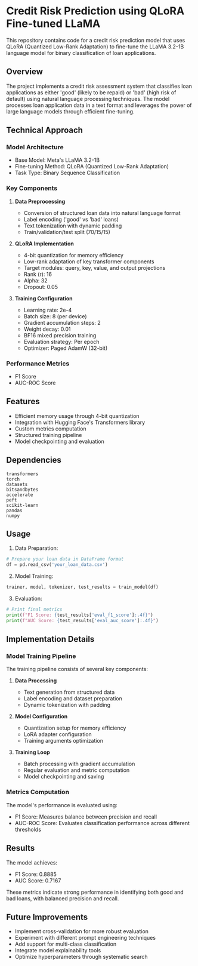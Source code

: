 # Credit Risk Prediction using QLoRA Fine-tuned LLaMA

This repository contains code for a credit risk prediction model that uses QLoRA (Quantized Low-Rank Adaptation) to fine-tune the LLaMA 3.2-1B language model for binary classification of loan applications.

## Overview

The project implements a credit risk assessment system that classifies loan applications as either 'good' (likely to be repaid) or 'bad' (high risk of default) using natural language processing techniques. The model processes loan application data in a text format and leverages the power of large language models through efficient fine-tuning.

## Technical Approach

### Model Architecture
- Base Model: Meta's LLaMA 3.2-1B
- Fine-tuning Method: QLoRA (Quantized Low-Rank Adaptation)
- Task Type: Binary Sequence Classification

### Key Components

1. **Data Preprocessing**
   - Conversion of structured loan data into natural language format
   - Label encoding ('good' vs 'bad' loans)
   - Text tokenization with dynamic padding
   - Train/validation/test split (70/15/15)

2. **QLoRA Implementation**
   - 4-bit quantization for memory efficiency
   - Low-rank adaptation of key transformer components
   - Target modules: query, key, value, and output projections
   - Rank (r): 16
   - Alpha: 32
   - Dropout: 0.05

3. **Training Configuration**
   - Learning rate: 2e-4
   - Batch size: 8 (per device)
   - Gradient accumulation steps: 2
   - Weight decay: 0.01
   - BF16 mixed precision training
   - Evaluation strategy: Per epoch
   - Optimizer: Paged AdamW (32-bit)

### Performance Metrics
- F1 Score
- AUC-ROC Score

## Features

- Efficient memory usage through 4-bit quantization
- Integration with Hugging Face's Transformers library
- Custom metrics computation
- Structured training pipeline
- Model checkpointing and evaluation

## Dependencies

```
transformers
torch
datasets
bitsandbytes
accelerate
peft
scikit-learn
pandas
numpy
```

## Usage

1. Data Preparation:
```python
# Prepare your loan data in DataFrame format
df = pd.read_csv('your_loan_data.csv')
```

2. Model Training:
```python
trainer, model, tokenizer, test_results = train_model(df)
```

3. Evaluation:
```python
# Print final metrics
print(f"F1 Score: {test_results['eval_f1_score']:.4f}")
print(f"AUC Score: {test_results['eval_auc_score']:.4f}")
```

## Implementation Details

### Model Training Pipeline

The training pipeline consists of several key components:

1. **Data Processing**
   - Text generation from structured data
   - Label encoding and dataset preparation
   - Dynamic tokenization with padding

2. **Model Configuration**
   - Quantization setup for memory efficiency
   - LoRA adapter configuration
   - Training arguments optimization

3. **Training Loop**
   - Batch processing with gradient accumulation
   - Regular evaluation and metric computation
   - Model checkpointing and saving

### Metrics Computation

The model's performance is evaluated using:
- F1 Score: Measures balance between precision and recall
- AUC-ROC Score: Evaluates classification performance across different thresholds

## Results

The model achieves:
- F1 Score: 0.8885
- AUC Score: 0.7167

These metrics indicate strong performance in identifying both good and bad loans, with balanced precision and recall.

## Future Improvements

- Implement cross-validation for more robust evaluation
- Experiment with different prompt engineering techniques
- Add support for multi-class classification
- Integrate model explainability tools
- Optimize hyperparameters through systematic search
